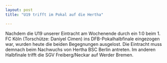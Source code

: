 ```yaml
---
layout: post
title: "U19 trifft im Pokal auf die Hertha"

---
```


Nachdem die U19 unserer Eintracht am Wochenende durch ein 1:0 beim 1. FC Köln (Torschütze: Daniyel Cimen) ins DFB-Pokalhalbfinale eingezogen war, wurden heute die beiden Begegnungen ausgelost. Die Eintracht muss demnach beim Nachwuchs von Hertha BSC Berlin antreten. Im anderen Halbfinale trifft die SGV Freiberg/Neckar auf Werder Bremen.


